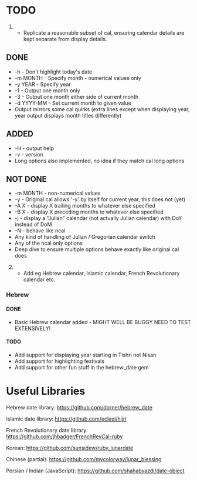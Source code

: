 # TODO

1. - Replicate a reasonable subset of cal, ensuring calendar details are kept
separate from display details.

## DONE

* -h - Don't highlight today's date
* -m MONTH - Specify month - numerical values only
* -y YEAR - Specify year
* -1 - Output one month only
* -3 - Output one month either side of current month
* -d YYYY-MM - Set current month to given value
* Output mirrors some cal quirks (extra lines except when displaying year, year
  output displays month titles differently)

## ADDED

* -H - output help
* -v - version
* Long options also implemented, no idea if they match cal long options

## NOT DONE

* -m MONTH - non-numerical values
* -y - Original cal allows '-y' by itself for current year, this does not (yet)
* -A X - display X trailing months to whatever else specified
* -B X - display X preceding months to whatever else specified
* -j - display a "Julian" calendar (not actually Julian calendar) with DoY instead of DoM
* -N - behave like ncal
* Any kind of handling of Julian / Gregorian calendar switch
* Any of the ncal only options
* Deep dive to ensure multiple options behave exactly like original cal does

2. - Add eg Hebrew calendar, Islamic calendar, French Revolutionary calendar etc.

### Hebrew

#### DONE

* Basic Hebrew calendar added - MIGHT WELL BE BUGGY NEED TO TEST EXTENSIVELY!

#### TODO

* Add support for displaying year starting in Tishri not Nisan
* Add support for highlighting festivals
* Add support for other fun stuff in the hebrew_date gem

# Useful Libraries

Hebrew date library: https://github.com/dorner/hebrew_date

Islamic date library: https://github.com/ecleel/hijri

French Revolutionary date library: https://github.com/jhbadger/FrenchRevCal-ruby

Korean: https://github.com/sunsidew/ruby_lunardate

Chinese (partial): https://github.com/mycolorway/lunar_blessing

Persian / Indian (JavaScript): https://github.com/shahabyazdi/date-object
